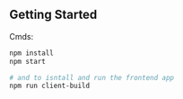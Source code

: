 ## Getting Started

Cmds:

```bash
npm install
npm start

# and to isntall and run the frontend app
npm run client-build
```